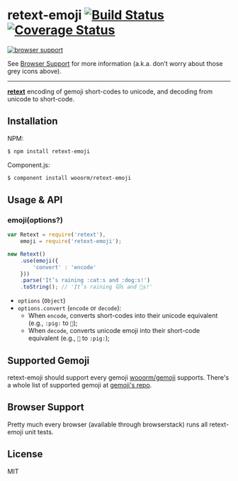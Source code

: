 # retext-emoji [![Build Status](https://travis-ci.org/wooorm/retext-emoji.svg?branch=master)](https://travis-ci.org/wooorm/retext-emoji) [![Coverage Status](https://img.shields.io/coveralls/wooorm/retext-emoji.svg)](https://coveralls.io/r/wooorm/retext-emoji?branch=master)

[![browser support](https://ci.testling.com/wooorm/retext-emoji.png) ](https://ci.testling.com/wooorm/retext-emoji)

See [Browser Support](#browser-support) for more information (a.k.a. don’t worry about those grey icons above).

---


**[retext](https://github.com/wooorm/retext "Retext")** encoding of gemoji short-codes to unicode, and decoding from unicode to short-code.

## Installation

NPM:
```sh
$ npm install retext-emoji
```

Component.js:
```sh
$ component install wooorm/retext-emoji
```

## Usage & API

### emoji(options?)

```js
var Retext = require('retext'),
    emoji = require('retext-emoji');

new Retext()
    .use(emoji({
        'convert' : 'encode'
    }))
    .parse('It’s raining :cat:s and :dog:s!')
    .toString(); // 'It’s raining 🐱s and 🐶s!'
```

- `options` (`Object`)
- `options.convert` (`encode` or `decode`):
  - When `encode`, converts short-codes into their unicode equivalent (e.g., `:pig:` to `🐷`);
  - When `decode`, converts unicode emoji into their short-code equivalent (e.g., `🐷` to `:pig:`);

## Supported Gemoji
retext-emoji should support every gemoji [wooorm/gemoji](https://github.com/wooorm/gemoji) supports. There's a whole list of supported gemoji at [gemoji's repo](https://github.com/wooorm/gemoji/#supported-gemoji).

## Browser Support
Pretty much every browser (available through browserstack) runs all retext-emoji unit tests.

## License

  MIT
